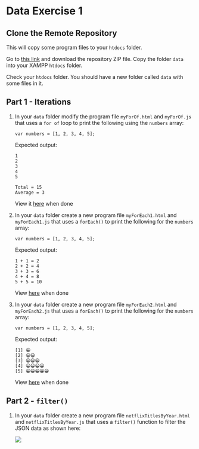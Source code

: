 # Data Exercise 1

## Clone the Remote Repository

This will copy some program files to your ``htdocs`` folder.  

Go to [this link](https://github.com/barcaxi/csd2024) and download the repository ZIP file.  Copy the folder ``data`` into your XAMPP ``htdocs`` folder.

Check your ``htdocs`` folder.  You should have a new folder called ``data`` with some files in it.



## Part 1 - Iterations

1.	In your `data` folder modify the program file `myForOf.html` and `myForOf.js` that uses a `for of` loop to print the following using the `numbers` array:

	```
	var numbers = [1, 2, 3, 4, 5];
	```
	
	Expected output:
	```
	1
	2
	3
	4
	5

	Total = 15
	Average = 3
	```

	View it [here](http://localhost/data/myForOF.html) when done

1.	In your `data` folder create a new program file `myForEach1.html` and `myForEach1.js` that uses a `forEach()` to print the following for the `numbers` array:

	```
	var numbers = [1, 2, 3, 4, 5];
	```
	
	Expected output:
	```
	1 + 1 = 2
	2 + 2 = 4
	3 + 3 = 6
	4 + 4 = 8
	5 + 5 = 10
	```

	View [here](http://localhost/data/myForEach1.html) when done

1.	In your `data` folder create a new program file `myForEach2.html` and `myForEach2.js` that uses a `forEach()` to print the following for the `numbers` array:

	```
	var numbers = [1, 2, 3, 4, 5];
	```
	
	Expected output:
	```
	[1] 😀
	[2] 😀😀
	[3] 😀😀😀
	[4] 😀😀😀😀
	[5] 😀😀😀😀😀
	```

	View [here](http://localhost/data/myForEach2.html) when done


## Part 2 - `filter()`


1.	In your `data` folder create a new program file `netflixTitlesByYear.html` and `netflixTitlesByYear.js` that uses a `filter()` function to filter the JSON data as shown here:

	![](images/filterMoviesByYear.gif)

